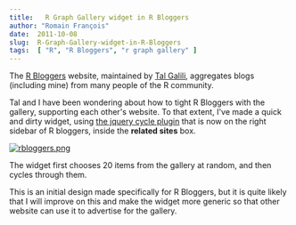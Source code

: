 ```yaml
---
title:   R Graph Gallery widget in R Bloggers
author: "Romain François"
date:  2011-10-08
slug:  R-Graph-Gallery-widget-in-R-Bloggers
tags:  [ "R", "R Bloggers", "r graph gallery" ]
---
```

<div class="post-content">
<p>The <a href="http://www.r-bloggers.com/">R Bloggers</a> website, maintained by <a href="http://www.r-statistics.com/">Tal Galili</a>, aggregates blogs (including mine) from many people of the R community. </p>

<p>Tal and I have been wondering about how to tight R Bloggers with the gallery, supporting each other's website. To that extent, I've made a quick and dirty widget, using <a href="http://jquery.malsup.com/cycle/">the jquery cycle plugin</a> that is now on the right sidebar of R bloggers, inside the <b>related sites</b> box. </p>

<a href="/public/graphgallery/rbloggers.png"><img src="/public/graphgallery/.rbloggers_m.jpg" alt="rbloggers.png" style="margin: 0 auto; display: block;" title="rbloggers.png, oct. 2011"></a>

<p>The widget first chooses 20 items from the gallery at random, and then cycles through them. </p>

<p>This is an initial design made specifically for R Bloggers, but it is quite likely that I will improve on this and make the widget more generic so that other website can use it to advertise for the gallery. </p>
</div>
